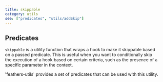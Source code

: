 ```yaml
---
title: skippable
category: utils
see: ["predicates", "utils/addSkip"]
---
```


## Predicates

`skippable` is a utility function that wraps a hook to make it skippable based on a passed predicate. This is useful when you want to conditionally skip the execution of a hook based on certain criteria, such as the presence of a specific parameter in the context.

'feathers-utils' provides a set of predicates that can be used with this utility.

<PredicatesList />

